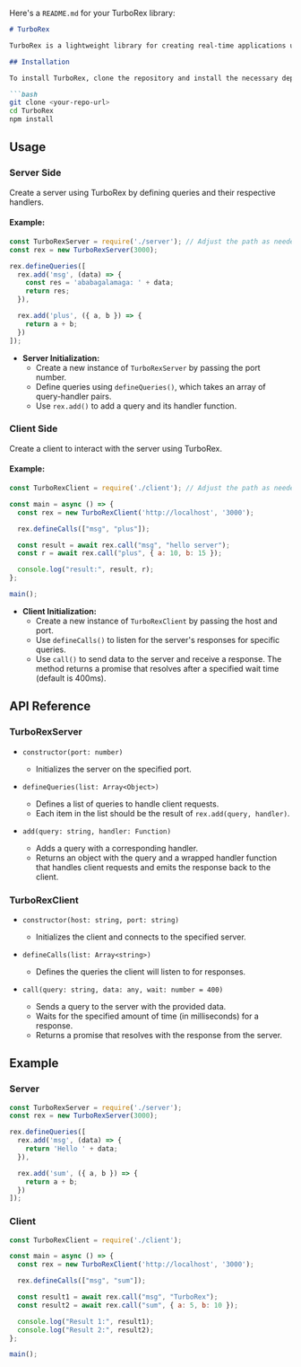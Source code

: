 Here's a `README.md` for your TurboRex library:

```markdown
# TurboRex

TurboRex is a lightweight library for creating real-time applications using Socket.IO on both the server and client side. It provides a simple API to define and handle queries with custom logic.

## Installation

To install TurboRex, clone the repository and install the necessary dependencies:

```bash
git clone <your-repo-url>
cd TurboRex
npm install
```

## Usage

### Server Side

Create a server using TurboRex by defining queries and their respective handlers.

#### Example:

```javascript
const TurboRexServer = require('./server'); // Adjust the path as needed
const rex = new TurboRexServer(3000);

rex.defineQueries([
  rex.add('msg', (data) => {
    const res = 'ababagalamaga: ' + data;
    return res;
  }),

  rex.add('plus', ({ a, b }) => {
    return a + b;
  })
]);
```

- **Server Initialization:**
  - Create a new instance of `TurboRexServer` by passing the port number.
  - Define queries using `defineQueries()`, which takes an array of query-handler pairs.
  - Use `rex.add()` to add a query and its handler function.

### Client Side

Create a client to interact with the server using TurboRex.

#### Example:

```javascript
const TurboRexClient = require('./client'); // Adjust the path as needed

const main = async () => {
  const rex = new TurboRexClient('http://localhost', '3000');

  rex.defineCalls(["msg", "plus"]);

  const result = await rex.call("msg", "hello server");
  const r = await rex.call("plus", { a: 10, b: 15 });

  console.log("result:", result, r);
};

main();
```

- **Client Initialization:**
  - Create a new instance of `TurboRexClient` by passing the host and port.
  - Use `defineCalls()` to listen for the server's responses for specific queries.
  - Use `call()` to send data to the server and receive a response. The method returns a promise that resolves after a specified wait time (default is 400ms).

## API Reference

### TurboRexServer

- `constructor(port: number)`
  - Initializes the server on the specified port.

- `defineQueries(list: Array<Object>)`
  - Defines a list of queries to handle client requests.
  - Each item in the list should be the result of `rex.add(query, handler)`.

- `add(query: string, handler: Function)`
  - Adds a query with a corresponding handler.
  - Returns an object with the query and a wrapped handler function that handles client requests and emits the response back to the client.

### TurboRexClient

- `constructor(host: string, port: string)`
  - Initializes the client and connects to the specified server.

- `defineCalls(list: Array<string>)`
  - Defines the queries the client will listen to for responses.

- `call(query: string, data: any, wait: number = 400)`
  - Sends a query to the server with the provided data.
  - Waits for the specified amount of time (in milliseconds) for a response.
  - Returns a promise that resolves with the response from the server.

## Example

### Server

```javascript
const TurboRexServer = require('./server');
const rex = new TurboRexServer(3000);

rex.defineQueries([
  rex.add('msg', (data) => {
    return 'Hello ' + data;
  }),

  rex.add('sum', ({ a, b }) => {
    return a + b;
  })
]);
```

### Client

```javascript
const TurboRexClient = require('./client');

const main = async () => {
  const rex = new TurboRexClient('http://localhost', '3000');

  rex.defineCalls(["msg", "sum"]);

  const result1 = await rex.call("msg", "TurboRex");
  const result2 = await rex.call("sum", { a: 5, b: 10 });

  console.log("Result 1:", result1);
  console.log("Result 2:", result2);
};

main();
```
